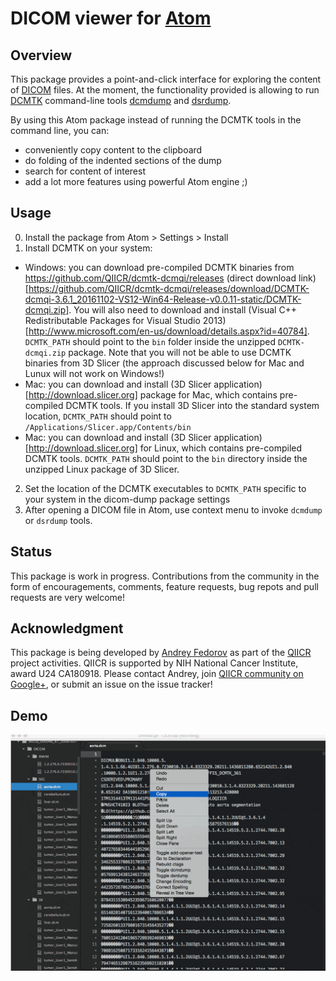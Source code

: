 # DICOM viewer for [Atom](http://atom.io)

## Overview

This package provides a point-and-click interface for exploring the content of [DICOM](http://dicom.nema.org/) files. At the moment, the functionality provided is allowing to run [DCMTK](http://dicom.offis.de/dcmtk.php.en) command-line tools [dcmdump](http://support.dcmtk.org/docs/dcmdump.html) and [dsrdump](http://support.dcmtk.org/docs/dsrdump.html).

By using this Atom package instead of running the DCMTK tools in the command
line, you can:

* conveniently copy content to the clipboard
* do folding of the indented sections of the dump
* search for content of interest
* add a lot more features using powerful Atom engine ;)

## Usage

0. Install the package from Atom > Settings > Install
1. Install DCMTK on your system:
 * Windows: you can download pre-compiled DCMTK binaries from
   https://github.com/QIICR/dcmtk-dcmqi/releases (direct download link)[https://github.com/QIICR/dcmtk-dcmqi/releases/download/DCMTK-dcmqi-3.6.1_20161102-VS12-Win64-Release-v0.0.11-static/DCMTK-dcmqi.zip]. You will also need to download and install (Visual C++ Redistributable Packages for Visual Studio 2013)[http://www.microsoft.com/en-us/download/details.aspx?id=40784]. `DCMTK_PATH` should point to the `bin` folder inside the unzipped `DCMTK-dcmqi.zip` package. Note that you will not be able to use DCMTK binaries from 3D Slicer (the approach discussed below for Mac and Lunux will not work on Windows!)
 * Mac: you can download and install (3D Slicer application)[http://download.slicer.org] package for Mac, which contains pre-compiled DCMTK tools. If you install 3D Slicer into the standard system location, `DCMTK_PATH` should point to `/Applications/Slicer.app/Contents/bin`
 * Mac: you can download and install (3D Slicer application)[http://download.slicer.org] for Linux, which contains pre-compiled DCMTK tools. `DCMTK_PATH` should point to the `bin` directory inside the unzipped Linux package of 3D Slicer.
2. Set the location of the DCMTK executables to `DCMTK_PATH` specific to your system in the dicom-dump package settings
3. After opening a DICOM file in Atom, use context menu to invoke `dcmdump` or `dsrdump` tools.

## Status

This package is work in progress. Contributions from the community in the form of encouragements, comments, feature requests, bug repots and pull requests are very welcome!

## Acknowledgment

This package is being developed by [Andrey Fedorov](https://github.com/fedorov) as part of the [QIICR](http://qiicr.org) project activities. QIICR is supported by NIH National Cancer Institute, award U24 CA180918. Please contact Andrey, join [QIICR community on Google+](https://plus.google.com/b/103730364707811819340/+QiicrOrg), or submit an issue on the issue tracker!

## Demo

![Screenshot](https://raw.githubusercontent.com/QIICR/atom-dicom-dump/master/screenshots/demo.gif)
